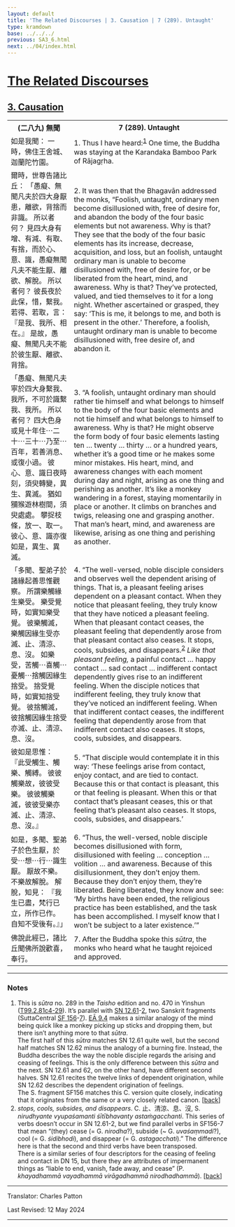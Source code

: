 ```yaml
---
layout: default
title: 'The Related Discourses | 3. Causation | 7 (289). Untaught'
type: kramdown
base: ../../../
previous: SA3_6.html
next: ../04/index.html
---
```


<h1><a href='../index.html'>The Related Discourses</a></h1>
<h2><a href='index.html'>3. Causation</a></h2>

<table class="trans">
  <th class='ch'>(二八九) 無聞</th>
  <th class='en'>7 (289). Untaught</th>
  <tr>
    <td title='t99.2.81c4'>如是我聞： 一時，佛住王舍城、迦蘭陀竹園。</td>
    <td id='p1'>1. Thus I have heard:<sup id="ref1"><a href="#n1">1</a></sup> One time, the Buddha was staying at the Karandaka Bamboo Park of Rājagṛha.</td>
  </tr>
  <tr>
    <td title='t99.2.81c5'>爾時，世尊告諸比丘： 「愚癡、無聞凡夫於四大身厭患，離欲，背捨而非識。 所以者何？ 見四大身有增、有減、有取、有捨，而於心、意、識，愚癡無聞凡夫不能生厭、離欲、解脫。 所以者何？ 彼長夜於此保，惜，繫我。 若得、若取，言： 『是我、我所、相在。』 是故，愚癡、無聞凡夫不能於彼生厭、離欲、背捨。</td>
    <td id='p2'>2. It was then that the Bhagavān addressed the monks, “Foolish, untaught, ordinary men become disillusioned with, free of desire for, and abandon the body of the four basic elements but not awareness. Why is that? They see that the body of the four basic elements has its increase, decrease, acquisition, and loss, but an foolish, untaught ordinary man is unable to become disillusioned with, free of desire for, or be liberated from the heart, mind, and awareness. Why is that? They’ve protected, valued, and tied themselves to it for a long night. Whether ascertained or grasped, they say: ‘This is me, it belongs to me, and both is present in the other.’ Therefore, a foolish, untaught ordinary man is unable to become disillusioned with, free desire of, and abandon it.</td>
  </tr>
  <tr>
    <td title='t99.2.81c11'>「愚癡、無聞凡夫寧於四大身繫我、我所，不可於識繫我、我所。 所以者何？ 四大色身或見十年住⋯二十⋯三十⋯乃至⋯百年，若善消息、或復小過。 彼心、意、識日夜時刻，須臾轉變，異生、異滅。 猶如獼猴遊林樹間，須臾處處。 攀捉枝條，放一、取一。 彼心、意、識亦復如是，異生、異滅。</td>
    <td id='p3'>3. “A foolish, untaught ordinary man should rather tie himself and what belongs to himself to the body of the four basic elements and not tie himself and what belongs to himself to awareness. Why is that? He might observe the form body of four basic elements lasting ten … twenty … thirty … or a hundred years, whether it’s a good time or he makes some minor mistakes. His heart, mind, and awareness changes with each moment during day and night, arising as one thing and perishing as another. It’s like a monkey wandering in a forest, staying momentarily in place or another. It climbs on branches and twigs, releasing one and grasping another. That man’s heart, mind, and awareness are likewise, arising as one thing and perishing as another.</td>
  </tr>
  <tr>
    <td title='t99.2.81c17'>「多聞、聖弟子於諸緣起善思惟觀察。 所謂樂觸緣生樂受。 樂受覺時，如實知樂受覺。 彼樂觸滅，樂觸因緣生受亦滅、止、清涼、息、沒。 如樂受，苦觸⋯喜觸⋯憂觸⋯捨觸因緣生捨受。 捨受覺時，如實知捨受覺。 彼捨觸滅，彼捨觸因緣生捨受亦滅、止、清涼、息、沒。</td>
    <td id='p4'>4. “The well-versed, noble disciple considers and observes well the dependent arising of things. That is, a pleasant feeling arises dependent on a pleasant contact. When they notice that pleasant feeling, they truly know that they have noticed a pleasant feeling. When that pleasant contact ceases, the pleasant feeling that dependently arose from that pleasant contact also ceases. It stops, cools, subsides, and disappears.<sup id="ref2"><a href="#n2">2</a></sup> <em>Like that pleasant feeling,</em> a painful contact … happy contact … sad contact … indifferent contact dependently gives rise to an indifferent feeling. When the disciple notices that indifferent feeling, they truly know that they’ve noticed an indifferent feeling. When that indifferent contact ceases, the indifferent feeling that dependently arose from that indifferent contact also ceases. It stops, cools, subsides, and disappears.</td>
  </tr>
  <tr>
    <td title='t99.2.81c23'>彼如是思惟： 『此受觸生、觸樂、觸縛。 彼彼觸樂故，彼彼受樂。 彼彼觸樂滅，彼彼受樂亦滅、止、清涼、息、沒。』</td>
    <td id='p5'>5. “That disciple would contemplate it in this way: ‘These feelings arise from contact, enjoy contact, and are tied to contact. Because this or that contact is pleasant, this or that feeling is pleasant. When this or that contact that’s pleasant ceases, this or that feeling that’s pleasant also ceases. It stops, cools, subsides, and disappears.’</td>
  </tr>
  <tr>
    <td title='t99.2.81c25'>如是，多聞、聖弟子於色生厭，於受⋯想⋯行⋯識生厭。 厭故不樂。 不樂故解脫。 解脫，知見： 『我生已盡，梵行已立，所作已作。 自知不受後有。』」</td>
    <td id='p6'>6. “Thus, the well-versed, noble disciple becomes disillusioned with form, disillusioned with feeling … conception … volition … and awareness. Because of this disillusionment, they don’t enjoy them. Because they don’t enjoy them, they’re liberated. Being liberated, they know and see: ‘My births have been ended, the religious practice has been established, and the task has been accomplished. I myself know that I won’t be subject to a later existence.’”</td>
  </tr>
  <tr>
    <td title='t99.2.81c28'>佛說此經已，諸比丘聞佛所說歡喜，奉行。</td>
    <td id='p7'>7. After the Buddha spoke this <em>sūtra</em>, the monks who heard what he taught rejoiced and approved.</td>
  </tr>
</table>

<hr/>

<h3 id="notes">Notes</h3>

<ol>
  <li id="n1">This is <em>sūtra</em> no. 289 in the <cite>Taisho</cite> edition and no. 470 in Yinshun (<a href="https://cbetaonline.dila.edu.tw/zh/T02n0099_p0081c04" target="_blank">T99.2.81c4-29</a>). It’s parallel with <a href="https://suttacentral.net/sn12.61" target="_blank">SN 12.61</a>-<a href="https://suttacentral.net/sn12.62" target="_blank">2</a>, two Sanskrit fragments (SuttaCentral <a href="https://suttacentral.net/sf156" target="_blank">SF 156</a>-<a href="https://suttacentral.net/sf157" target="_blank">7</a>). <a href="../../ekottarika/09/EA_09_04.html" target="_blank">EĀ 9.4</a> makes a similar analogy of the mind being quick like a monkey picking up sticks and dropping them, but there isn’t anything more to that <em>sūtra</em>.<br/>
  The first half of this <em>sūtra</em> matches SN 12.61 quite well, but the second half matches SN 12.62 minus the analogy of a burning fire. Instead, the Buddha describes the way the noble disciple regards the arising and ceasing of feelings. This is the only difference between this <em>sūtra</em> and the next. SN 12.61 and 62, on the other hand, have different second halves. SN 12.61 recites the twelve links of dependent origination, while SN 12.62 describes the dependent origination of feelings.<br/>
  The S. fragment SF156 matches this C. version quite closely, indicating that it originates from the same or a very closely related canon. [<a href="#ref1">back</a>]</li>
  <li id="n2"><em>stops, cools, subsides, and disappears</em>. C. 止、清涼、息、沒, S. <em>nirudhyante vyupaśamanti śītībhavanty astaṁgacchanti</em>. This series of verbs doesn’t occur in SN 12.61-2, but we find parallel verbs in SF156-7 that mean “(they) cease (= G. <em>nirodha</em>?), subside (~ G. <em>uvaśaṃmadi</em>?), cool (= G. <em>śidibhodi</em>), and disappear (= G. <em>astagacchati</em>).” The difference here is that the second and third verbs have been transposed.<br/>
  There is a similar series of four descriptors for the ceasing of feeling and contact in DN 15, but there they are attributes of impermanent things as “liable to end, vanish, fade away, and cease” (P. <em>khayadhammā vayadhammā virāgadhammā nirodhadhammā</em>). [<a href="#ref2">back</a>]</li>
</ol>

<hr/>

<p class="translator">Translator: Charles Patton</p>
<p class='revised'>Last Revised: 12 May 2024</p>

<hr/>